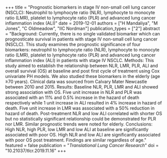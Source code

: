 +++
title = "Prognostic biomarkers in stage IV non-small cell lung cancer (NSCLC): Neutrophil to lymphocyte ratio (NLR), lymphocyte to monocyte ratio (LMR), platelet to lymphocyte ratio (PLR) and advanced lung cancer inflammation index (ALI)"
date = 2019-12-01
authors = ["H Mandaliya", "M Jones", "C Oldmeadow", "IIC Nordman"]
publication_types = ["2"]
abstract = "Background: Currently, there is no single validated biomarker which can prognosticate survival in patients with stage IV non-small cell lung cancer (NSCLC). This study examines the prognostic significance of four biomarkers: neutrophil to lymphocyte ratio (NLR), lymphocyte to monocyte ratio (LMR), platelet to lymphocyte ratio (PLR) and advanced lung cancer inflammation index (ALI) in patients with stage IV NSCLC. Methods: This study aimed to establish the relationship between NLR, LMR, PLR, ALI and overall survival (OS) at baseline and post first cycle of treatment using Cox univariate PH models. We also studied these biomarkers in the elderly (age ≥70 years). Clinical data was sourced from Calvary Mater Newcastle between 2010 and 2015. Results: Baseline NLR, PLR, LMR and ALI showed strong association with OS. Five unit increase in NLR and PLR was associated with an 11% and 0.5% increase in the hazard of death respectively while 1 unit increase in ALI resulted in 4% increase in hazard of death. Five unit increase in LMR was associated with a 50% reduction in hazard of death. Post-treatment NLR and low ALI correlated with shorter OS but no statistically significant relationship could be demonstrated for PLR nor LMR. Similar prognostic trends were noted for elderly. Conclusions: High NLR, high PLR, low LMR and low ALI at baseline are significantly associated with poor OS. High NLR and low ALI are significantly associated with poor OS post treatment. Findings are similar regardless of age."
featured = false
publication = "*Translational Lung Cancer Research*"
doi = "10.21037/tlcr.2019.11.16"
+++

